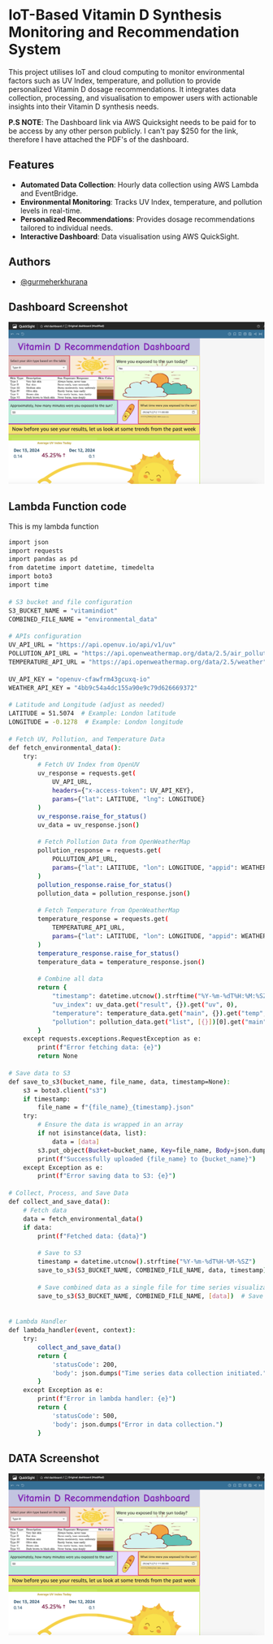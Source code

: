# IoT-Based Vitamin D Synthesis Monitoring and Recommendation System

This project utilises IoT and cloud computing to monitor environmental factors such as UV Index, temperature, and pollution to provide personalized Vitamin D dosage recommendations. It integrates data collection, processing, and visualisation to empower users with actionable insights into their Vitamin D synthesis needs.

**P.S NOTE**: The Dashboard link via AWS Quicksight needs to be paid for to be access by any other person publicly. I can't pay $250 for the link, therefore I have attached the PDF's of the dashboard.

## Features

- **Automated Data Collection**: Hourly data collection using AWS Lambda and EventBridge.
- **Environmental Monitoring**: Tracks UV Index, temperature, and pollution levels in real-time.
- **Personalized Recommendations**: Provides dosage recommendations tailored to individual needs.
- **Interactive Dashboard**: Data visualisation using AWS QuickSight.

## Authors

- [@gurmeherkhurana](https://github.com/gurmeherr/gurmeherr.github.io)


## Dashboard Screenshot

![Screenshot](https://github.com/gurmeherr/VitaminD/blob/main/dashboard.jpeg)


## Lambda Function code

This is my lambda function

```bash
import json
import requests
import pandas as pd
from datetime import datetime, timedelta
import boto3
import time

# S3 bucket and file configuration
S3_BUCKET_NAME = "vitamindiot"
COMBINED_FILE_NAME = "environmental_data"

# APIs configuration
UV_API_URL = "https://api.openuv.io/api/v1/uv"
POLLUTION_API_URL = "https://api.openweathermap.org/data/2.5/air_pollution"
TEMPERATURE_API_URL = "https://api.openweathermap.org/data/2.5/weather"

UV_API_KEY = "openuv-cfawfrm43gcuxq-io"
WEATHER_API_KEY = "4bb9c54a4dc155a90e9c79d626669372"

# Latitude and Longitude (adjust as needed)
LATITUDE = 51.5074  # Example: London latitude
LONGITUDE = -0.1278  # Example: London longitude

# Fetch UV, Pollution, and Temperature Data
def fetch_environmental_data():
    try:
        # Fetch UV Index from OpenUV
        uv_response = requests.get(
            UV_API_URL,
            headers={"x-access-token": UV_API_KEY},
            params={"lat": LATITUDE, "lng": LONGITUDE}
        )
        uv_response.raise_for_status()
        uv_data = uv_response.json()

        # Fetch Pollution Data from OpenWeatherMap
        pollution_response = requests.get(
            POLLUTION_API_URL,
            params={"lat": LATITUDE, "lon": LONGITUDE, "appid": WEATHER_API_KEY}
        )
        pollution_response.raise_for_status()
        pollution_data = pollution_response.json()

        # Fetch Temperature from OpenWeatherMap
        temperature_response = requests.get(
            TEMPERATURE_API_URL,
            params={"lat": LATITUDE, "lon": LONGITUDE, "appid": WEATHER_API_KEY}
        )
        temperature_response.raise_for_status()
        temperature_data = temperature_response.json()

        # Combine all data
        return {
            "timestamp": datetime.utcnow().strftime("%Y-%m-%dT%H:%M:%SZ"),
            "uv_index": uv_data.get("result", {}).get("uv", 0),
            "temperature": temperature_data.get("main", {}).get("temp", 0) - 273.15,  # Convert Kelvin to Celsius
            "pollution": pollution_data.get("list", [{}])[0].get("main", {}).get("aqi", 0)  # Air Quality Index
        }
    except requests.exceptions.RequestException as e:
        print(f"Error fetching data: {e}")
        return None

# Save data to S3
def save_to_s3(bucket_name, file_name, data, timestamp=None):
    s3 = boto3.client("s3")
    if timestamp:
        file_name = f"{file_name}_{timestamp}.json"
    try:
        # Ensure the data is wrapped in an array
        if not isinstance(data, list):
            data = [data]
        s3.put_object(Bucket=bucket_name, Key=file_name, Body=json.dumps(data))
        print(f"Successfully uploaded {file_name} to {bucket_name}")
    except Exception as e:
        print(f"Error saving data to S3: {e}")

# Collect, Process, and Save Data
def collect_and_save_data():
    # Fetch data
    data = fetch_environmental_data()
    if data:
        print(f"Fetched data: {data}")
        
        # Save to S3
        timestamp = datetime.utcnow().strftime("%Y-%m-%dT%H-%M-%SZ")
        save_to_s3(S3_BUCKET_NAME, COMBINED_FILE_NAME, data, timestamp)

        # Save combined data as a single file for time series visualization
        save_to_s3(S3_BUCKET_NAME, COMBINED_FILE_NAME, [data])  # Save only the current data point


# Lambda Handler
def lambda_handler(event, context):
    try:
        collect_and_save_data()
        return {
            'statusCode': 200,
            'body': json.dumps("Time series data collection initiated.")
        }
    except Exception as e:
        print(f"Error in lambda handler: {e}")
        return {
            'statusCode': 500,
            'body': json.dumps("Error in data collection.")
        }

```
## DATA Screenshot

![DScreenshot](https://github.com/gurmeherr/VitaminD/blob/main/dashboard.jpeg)


